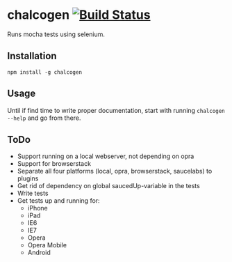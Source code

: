 chalcogen [![Build Status](https://secure.travis-ci.org/jakobmattsson/chalcogen.png)](http://travis-ci.org/jakobmattsson/chalcogen)
========

Runs mocha tests using selenium.



Installation
------------

`npm install -g chalcogen`



Usage
-----

Until if find time to write proper documentation, start with running `chalcogen --help` and go from there.


ToDo
----

* Support running on a local webserver, not depending on opra
* Support for browserstack
* Separate all four platforms (local, opra, browserstack, saucelabs) to plugins
* Get rid of dependency on global saucedUp-variable in the tests
* Write tests
* Get tests up and running for:
  * iPhone
  * iPad
  * IE6
  * IE7
  * Opera
  * Opera Mobile
  * Android
